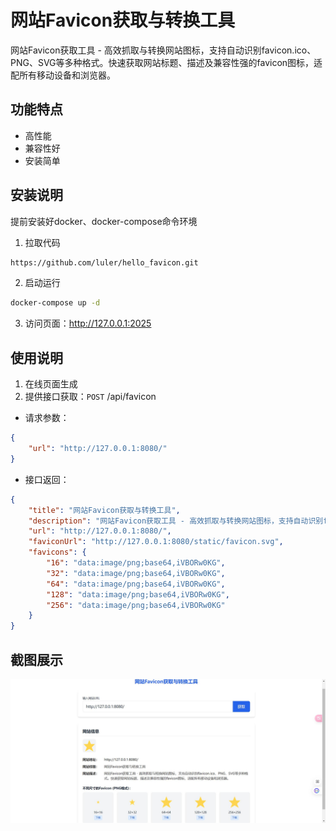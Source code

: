 # 网站Favicon获取与转换工具

网站Favicon获取工具 - 高效抓取与转换网站图标，支持自动识别favicon.ico、PNG、SVG等多种格式。快速获取网站标题、描述及兼容性强的favicon图标，适配所有移动设备和浏览器。

## 功能特点

- 高性能
- 兼容性好
- 安装简单

## 安装说明

提前安装好docker、docker-compose命令环境

1. 拉取代码
```bash
https://github.com/luler/hello_favicon.git
```
2. 启动运行

```bash
docker-compose up -d
```

3. 访问页面：http://127.0.0.1:2025

## 使用说明

1. 在线页面生成
2. 提供接口获取：`POST` /api/favicon

* 请求参数：
```json
{
    "url": "http://127.0.0.1:8080/"
}
```
* 接口返回：
```json
{
    "title": "网站Favicon获取与转换工具",
    "description": "网站Favicon获取工具 - 高效抓取与转换网站图标，支持自动识别favicon.ico、PNG、SVG等多种格式。快速获取网站标题、描述及兼容性强的favicon图标，适配所有移动设备和浏览器。",
    "url": "http://127.0.0.1:8080/",
    "faviconUrl": "http://127.0.0.1:8080/static/favicon.svg",
    "favicons": {
        "16": "data:image/png;base64,iVBORw0KG",
        "32": "data:image/png;base64,iVBORw0KG",
        "64": "data:image/png;base64,iVBORw0KG",
        "128": "data:image/png;base64,iVBORw0KG",
        "256": "data:image/png;base64,iVBORw0KG"
    }
}
```

## 截图展示
![](example.jpg)